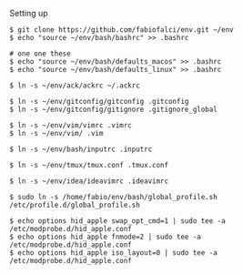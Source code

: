 Setting up
	
	$ git clone https://github.com/fabiofalci/env.git ~/env
	$ echo "source ~/env/bash/bashrc" >> .bashrc

	# one one these
	$ echo "source ~/env/bash/defaults_macos" >> .bashrc
	$ echo "source ~/env/bash/defaults_linux" >> .bashrc

	$ ln -s ~/env/ack/ackrc ~/.ackrc

	$ ln -s ~/env/gitconfig/gitconfig .gitconfig
	$ ln -s ~/env/gitconfig/gitignore .gitignore_global

	$ ln -s ~/env/vim/vimrc .vimrc
	$ ln -s ~/env/vim/ .vim

	$ ln -s ~/env/bash/inputrc .inputrc

	$ ln -s ~/env/tmux/tmux.conf .tmux.conf

	$ ln -s ~/env/idea/ideavimrc .ideavimrc

	$ sudo ln -s /home/fabio/env/bash/global_profile.sh /etc/profile.d/global_profile.sh

	$ echo options hid_apple swap_opt_cmd=1 | sudo tee -a /etc/modprobe.d/hid_apple.conf
	$ echo options hid_apple fnmode=2 | sudo tee -a /etc/modprobe.d/hid_apple.conf
	$ echo options hid_apple iso_layout=0 | sudo tee -a /etc/modprobe.d/hid_apple.conf

